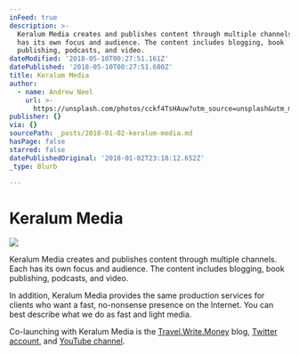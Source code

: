 ```yaml
---
inFeed: true
description: >-
  Keralum Media creates and publishes content through multiple channels. Each
  has its own focus and audience. The content includes blogging, book
  publishing, podcasts, and video.
dateModified: '2018-05-10T00:27:51.161Z'
datePublished: '2018-05-10T00:27:51.680Z'
title: Keralum Media
author:
  - name: Andrew Neel
    url: >-
      https://unsplash.com/photos/cckf4TsHAuw?utm_source=unsplash&utm_medium=referral&utm_content=creditCopyText
publisher: {}
via: {}
sourcePath: _posts/2018-01-02-keralum-media.md
hasPage: false
starred: false
datePublishedOriginal: '2018-01-02T23:18:12.652Z'
_type: Blurb

---
```

# Keralum Media
![](https://the-grid-user-content.s3-us-west-2.amazonaws.com/d8c7709c-b5ab-42e4-96c3-59dad34fb75b.jpg)

Keralum Media creates and publishes content through multiple channels. Each has its own focus and audience. The content includes blogging, book publishing, podcasts, and video.

In addition, Keralum Media provides the same production services for clients who want a fast, no-nonsense presence on the Internet. You can best describe what we do as fast and light media.

Co-launching with Keralum Media is the [Travel.Write.Money][0] blog, [Twitter account][1], and [YouTube channel][2].

[0]: http://Travel.Write.Money/
[1]: https://twitter.com/twm_blog "Travel.Write.Money Blog"
[2]: https://www.youtube.com/channel/UCCzY1btAqZ3G6B7uotYuVjQ "Trave.Write.Money on YouTube"